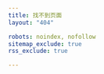 ```yaml
---
title: 找不到页面
layout: "404"

robots: noindex, nofollow
sitemap_exclude: true
rss_exclude: true

---
```

